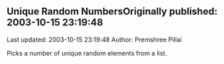 ## Unique Random NumbersOriginally published: 2003-10-15 23:19:48 
Last updated: 2003-10-15 23:19:48 
Author: Premshree Pillai 
 
Picks a number of unique random elements from a list.